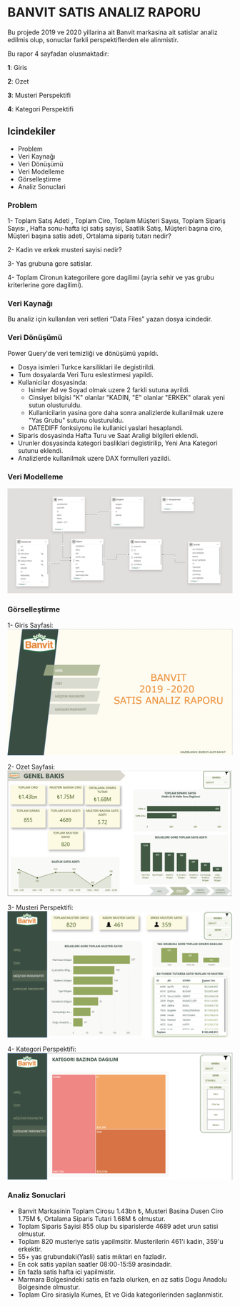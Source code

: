 
# BANVIT SATIS ANALIZ RAPORU
Bu projede 2019 ve 2020 yillarina ait Banvit markasina ait satislar analiz edilmis olup, sonuclar farkli perspektiflerden ele alinmistir.

Bu rapor 4 sayfadan olusmaktadir:

  **1**: Giris

  **2**: Ozet

  **3**: Musteri Perspektifi

  **4**: Kategori Perspektifi


## Icindekiler
- Problem
- Veri Kaynağı
- Veri Dönüşümü
- Veri Modelleme
- Görselleştirme
- Analiz Sonuclari

### Problem

1- Toplam Satış Adeti , Toplam Ciro, Toplam Müşteri Sayısı, Toplam Sipariş Sayısı , Hafta sonu-hafta içi satış sayisi, Saatlik Satış, Müşteri başına ciro, Müşteri başına satis adeti, Ortalama sipariş tutarı nedir?

2- Kadin ve erkek musteri sayisi nedir?

3- Yas grubuna gore satislar.

4- Toplam Cironun kategorilere gore dagilimi (ayria sehir ve yas grubu kriterlerine gore dagilimi).


### Veri Kaynağı
Bu analiz için kullanılan veri setleri “Data Files” yazan dosya icindedir.


### Veri Dönüşümü
Power Query'de veri temizliği ve dönüşümü yapıldı.
- Dosya isimleri Turkce karsiliklari ile degistirildi.
- Tum dosyalarda Veri Turu eslestirmesi yapildi.  
- Kullanicilar dosyasinda:
    - Isimler Ad ve Soyad olmak uzere 2 farkli sutuna ayrildi. 
    - Cinsiyet bilgisi "K" olanlar "KADIN, "E" olanlar "ERKEK" olarak yeni sutun olusturuldu. 
    - Kullanicilarin yasina gore daha sonra analizlerde kullanilmak uzere "Yas Grubu" sutunu olusturuldu.
    - DATEDIFF fonksiyonu ile kullanici yaslari hesaplandi.
- Siparis dosyasinda Hafta Turu ve Saat Araligi bilgileri eklendi.
- Urunler dosyasinda kategori basliklari degistirilip, Yeni Ana Kategori sutunu eklendi.
- Analizlerde kullanilmak uzere DAX formulleri yazildi.




### Veri Modelleme
![Model](https://raw.githubusercontent.com/burcinalim/2.Final-Projesi/refs/heads/main/Model.png?token=GHSAT0AAAAAADFOVYUODPLYB5LKEGILB2IQ2D2B2OA)


### Görselleştirme

 1- Giris Sayfasi:
 ![Giris](https://raw.githubusercontent.com/burcinalim/2.Final-Projesi/refs/heads/main/Screenshots/Giris%20Sayfasi.png?token=GHSAT0AAAAAADFOVYUOEX55XJOTAM5XJD4O2D2B33A)

 2- Ozet Sayfasi:
![Ozet](https://raw.githubusercontent.com/burcinalim/2.Final-Projesi/refs/heads/main/Screenshots/Ozet%20Sayfasi.png?token=GHSAT0AAAAAADFOVYUOW3EHHQ7K4U62FRWO2D2B4HA)

 3- Musteri Perspektifi:
![Musteri Perspektifi](https://raw.githubusercontent.com/burcinalim/2.Final-Projesi/refs/heads/main/Screenshots/Musteri%20Perspektifi.png?token=GHSAT0AAAAAADFOVYUOX3FVQGGXEQAHNWCW2D2B4KA)

4- Kategori Perspektifi:
![Kategori Perspektifi](https://raw.githubusercontent.com/burcinalim/2.Final-Projesi/refs/heads/main/Screenshots/Kategori%20Perspektifi.png?token=GHSAT0AAAAAADFOVYUOXRZQ32BAC7W3RC5I2D2B4MA)   


### Analiz Sonuclari
- Banvit Markasinin Toplam Cirosu 1.43bn ₺, Musteri Basina Dusen Ciro 1.75M ₺, Ortalama Siparis Tutari 1.68M ₺ olmustur.
- Toplam Siparis Sayisi 855 olup bu siparislerde 4689 adet urun satisi olmustur.
- Toplam 820 musteriye satis yapilmsitir. Musterilerin 461'i kadin, 359'u erkektir.
- 55+ yas grubundaki(Yasli) satis miktari en fazladir.
- En cok satis yapilan saatler 08:00-15:59 arasindadir.
- En fazla satis hafta ici yapilmistir.
- Marmara Bolgesindeki satis en fazla olurken, en az satis Dogu Anadolu Bolgesinde olmustur.
- Toplam Ciro sirasiyla Kumes, Et ve Gida kategorilerinden saglanmistir.




